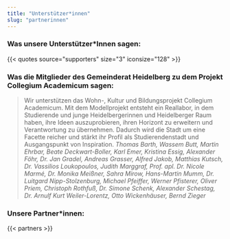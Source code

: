```yaml
---
title: "Unterstützer*innen"
slug: "partnerinnen"
---
```


<h3 id="was-unsere-unterstützer-innen-sagen" class="is-hidden-mobile">Was unsere Unterstützer*Innen sagen:</h3>

{{< quotes source="supporters" size="3" iconsize="128" >}}


<h3>Was die Mitglieder des Gemeinderat Heidelberg zu dem Projekt Collegium Academicum sagen:</h3>

> Wir unterstützen das Wohn-, Kultur und Bildungsprojekt Collegium Academicum. Mit dem Modellprojekt entsteht ein Reallabor, in dem Studierende und junge Heidelbergerinnen und Heidelberger Raum haben, ihre Ideen auszuprobieren, ihren Horizont zu erweitern und Verantwortung zu übernehmen. Dadurch wird die Stadt um eine Facette reicher und stärkt ihr Profil als Studierendenstadt und Ausgangspunkt von Inspiration.
> <cite>Thomas Barth, Wassem Butt, Martin Ehrbar, Beate Deckwart-Boller, Karl Emer, Kristina Essig, Alexander Föhr, Dr. Jan Gradel, Andreas Grasser, Alfred Jakob, Matthias Kutsch, Dr. Vassilios Loukopoulos, Judith Marggraf, Prof. apl. Dr. Nicole Marmé, Dr. Monika Meißner, Sahra Mirow, Hans-Martin Mumm, Dr. Luitgard Nipp-Stolzenburg, Michael Pfeiffer, Werner Pfisterer, Oliver Priem, Christoph Rothfuß, Dr. Simone Schenk, Alexander Schestag, Dr. Arnulf Kurt Weiler-Lorentz, Otto Wickenhäuser, Bernd Zieger</cite>

<h3>Unsere Partner*innen:</h3>

{{< partners >}}
